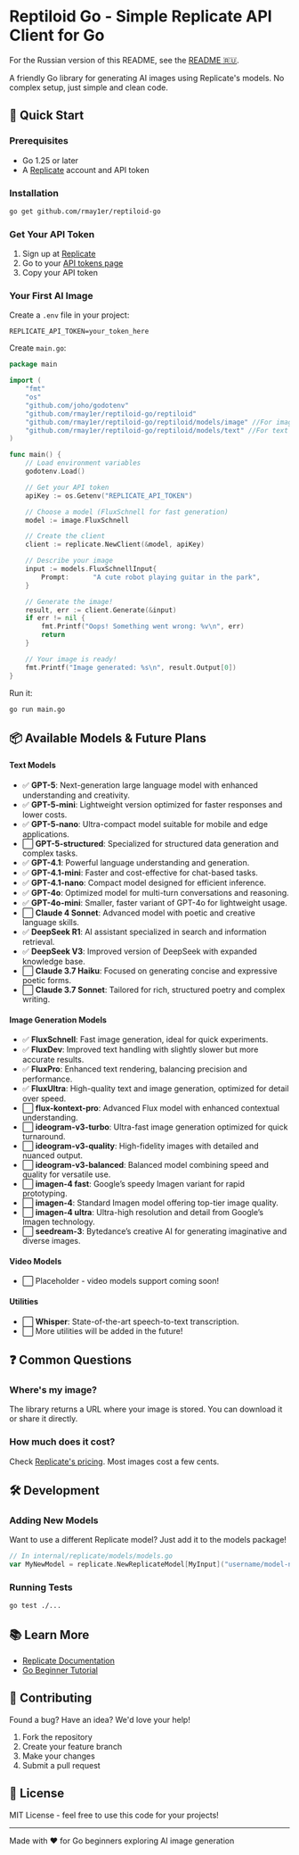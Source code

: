 # Reptiloid Go - Simple Replicate API Client for Go
For the Russian version of this README, see the [README 🇷🇺](README-ru.md).

A friendly Go library for generating AI images using Replicate's models. No complex setup, just simple and clean code.

## 🚀 Quick Start

### Prerequisites

- Go 1.25 or later
- A [Replicate](https://replicate.com) account and API token

### Installation

```bash
go get github.com/rmay1er/reptiloid-go
```

### Get Your API Token

1. Sign up at [Replicate](https://replicate.com)
2. Go to your [API tokens page](https://replicate.com/account/api-tokens)
3. Copy your API token

### Your First AI Image

Create a `.env` file in your project:

```env
REPLICATE_API_TOKEN=your_token_here
```

Create `main.go`:

```go
package main

import (
    "fmt"
    "os"
    "github.com/joho/godotenv"
    "github.com/rmay1er/reptiloid-go/reptiloid"
    "github.com/rmay1er/reptiloid-go/reptiloid/models/image" //For image models
    "github.com/rmay1er/reptiloid-go/reptiloid/models/text" //For text models
)

func main() {
    // Load environment variables
    godotenv.Load()

    // Get your API token
    apiKey := os.Getenv("REPLICATE_API_TOKEN")

    // Choose a model (FluxSchnell for fast generation)
    model := image.FluxSchnell

    // Create the client
    client := replicate.NewClient(&model, apiKey)

    // Describe your image
    input := models.FluxSchnellInput{
        Prompt:      "A cute robot playing guitar in the park",
    }

    // Generate the image!
    result, err := client.Generate(&input)
    if err != nil {
        fmt.Printf("Oops! Something went wrong: %v\n", err)
        return
    }

    // Your image is ready!
    fmt.Printf("Image generated: %s\n", result.Output[0])
}
```

Run it:

```bash
go run main.go
```

## 📦 Available Models & Future Plans

#### Text Models
- ✅ **GPT-5**: Next-generation large language model with enhanced understanding and creativity.
- ✅ **GPT-5-mini**: Lightweight version optimized for faster responses and lower costs.
- ✅ **GPT-5-nano**: Ultra-compact model suitable for mobile and edge applications.
- ⬜ **GPT-5-structured**: Specialized for structured data generation and complex tasks.
- ✅ **GPT-4.1**: Powerful language understanding and generation.
- ✅ **GPT-4.1-mini**: Faster and cost-effective for chat-based tasks.
- ✅ **GPT-4.1-nano**: Compact model designed for efficient inference.
- ✅ **GPT-4o**: Optimized model for multi-turn conversations and reasoning.
- ✅ **GPT-4o-mini**: Smaller, faster variant of GPT-4o for lightweight usage.
- ⬜ **Claude 4 Sonnet**: Advanced model with poetic and creative language skills.
- ✅ **DeepSeek R1**: AI assistant specialized in search and information retrieval.
- ✅ **DeepSeek V3**: Improved version of DeepSeek with expanded knowledge base.
- ⬜ **Claude 3.7 Haiku**: Focused on generating concise and expressive poetic forms.
- ⬜ **Claude 3.7 Sonnet**: Tailored for rich, structured poetry and complex writing.

#### Image Generation Models
- ✅ **FluxSchnell**: Fast image generation, ideal for quick experiments.
- ✅ **FluxDev**: Improved text handling with slightly slower but more accurate results.
- ✅ **FluxPro**: Enhanced text rendering, balancing precision and performance.
- ✅ **FluxUltra**: High-quality text and image generation, optimized for detail over speed.
- ⬜ **flux-kontext-pro**: Advanced Flux model with enhanced contextual understanding.
- ⬜ **ideogram-v3-turbo**: Ultra-fast image generation optimized for quick turnaround.
- ⬜ **ideogram-v3-quality**: High-fidelity images with detailed and nuanced output.
- ⬜ **ideogram-v3-balanced**: Balanced model combining speed and quality for versatile use.
- ⬜ **imagen-4 fast**: Google’s speedy Imagen variant for rapid prototyping.
- ⬜ **imagen-4**: Standard Imagen model offering top-tier image quality.
- ⬜ **imagen-4 ultra**: Ultra-high resolution and detail from Google’s Imagen technology.
- ⬜ **seedream-3**: Bytedance’s creative AI for generating imaginative and diverse images.

#### Video Models
- ⬜ Placeholder - video models support coming soon!

#### Utilities
- ⬜ **Whisper**: State-of-the-art speech-to-text transcription.
- ⬜ More utilities will be added in the future!

## ❓ Common Questions

### Where's my image?
The library returns a URL where your image is stored. You can download it or share it directly.

### How much does it cost?
Check [Replicate's pricing](https://replicate.com/pricing). Most images cost a few cents.

## 🛠️ Development

### Adding New Models

Want to use a different Replicate model? Just add it to the models package!

```go
// In internal/replicate/models/models.go
var MyNewModel = replicate.NewReplicateModel[MyInput]("username/model-name")
```

### Running Tests

```bash
go test ./...
```

## 📚 Learn More

- [Replicate Documentation](https://replicate.com/docs)
- [Go Beginner Tutorial](https://go.dev/doc/tutorial/)

## 🤝 Contributing

Found a bug? Have an idea? We'd love your help!

1. Fork the repository
2. Create your feature branch
3. Make your changes
4. Submit a pull request

## 📄 License

MIT License - feel free to use this code for your projects!

---

Made with ❤️ for Go beginners exploring AI image generation
